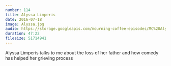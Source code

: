 ```yaml
---
number: 114
title: Alyssa Limperis
date: 2016-07-18
image: Alyssa.jpg
audio: https://storage.googleapis.com/mourning-coffee-episodes/MC%20Alyssa%20Limperris.mp3
duration: 47:22
filesize: 51714941
---
```


Alyssa Limperis talks to me about the loss of her father and how comedy has helped her grieving process
